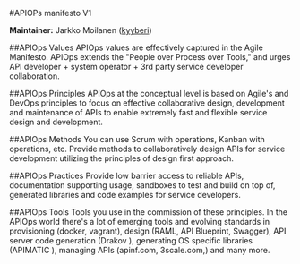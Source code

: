 #APIOPs manifesto V1

**Maintainer:** Jarkko Moilanen ([kyyberi](https://github.com/kyyberi))

##APIOps Values 
APIOps values are effectively captured in the Agile Manifesto. APIOps extends the "People over Process over Tools," and urges API developer + system operator + 3rd party service developer collaboration.

##APIOps Principles
APIOps at the conceptual level is based on Agile's and DevOps principles to focus on effective collaborative design, development and maintenance of APIs to enable extremely fast and flexible service design and development.

##APIOps Methods
You can use Scrum with operations, Kanban with operations, etc. Provide methods to collaboratively design APIs for service development utilizing the principles of design first approach.

##APIOps Practices
Provide low barrier access to reliable APIs, documentation supporting usage, sandboxes to test and build on top of, generated libraries and code examples for service developers.

##APIOps Tools 
Tools you use in the commission of these principles. In the APIOps world there's a lot of emerging tools and evolving standards in provisioning (docker, vagrant), design (RAML, API Blueprint, Swagger), API server code generation (Drakov ), generating OS specific libraries (APIMATIC ), managing APIs (apinf.com, 3scale.com,) and many more.
